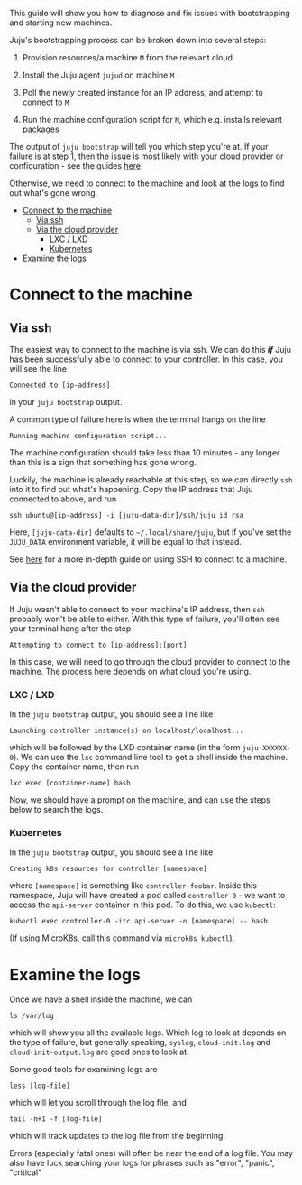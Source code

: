 This guide will show you how to diagnose and fix issues with bootstrapping and
starting new machines.

Juju's bootstrapping process can be broken down into several steps:

1. Provision resources/a machine `M` from the relevant cloud

2. Install the Juju agent `jujud` on machine `M`

3. Poll the newly created instance for an IP address, and attempt to connect to
   `M`

4. Run the machine configuration script for `M`, which e.g. installs relevant
   packages

The output of `juju bootstrap` will tell you which step you're at. If your
failure is at step 1, then the issue is most likely with your cloud provider or
configuration - see the guides [here](https://juju.is/docs/olm/manage-clouds).

Otherwise, we need to connect to the machine and look at the logs to find out
what's gone wrong.

* [Connect to the machine](#connect-to-the-machine)
    * [Via ssh](#via-ssh)
    * [Via the cloud provider](#via-the-cloud-provider)
        * [LXC / LXD](#lxc--lxd)
        * [Kubernetes](#kubernetes)
* [Examine the logs](#examine-the-logs)

# Connect to the machine

## Via ssh

The easiest way to connect to the machine is via ssh. We can do this ***if***
Juju has been successfully able to connect to your controller. In this case, you
will see the line

```
Connected to [ip-address]
```

in your `juju bootstrap` output.

A common type of failure here is when the terminal hangs on the line

```
Running machine configuration script...
```

The machine configuration should take less than 10 minutes - any longer than
this is a sign that something has gone wrong.

Luckily, the machine is already reachable at this step, so we can directly `ssh`
into it to find out what's happening. Copy the IP address that Juju connected to
above, and run

```
ssh ubuntu@[ip-address] -i [juju-data-dir]/ssh/juju_id_rsa
```

Here, `[juju-data-dir]` defaults to `~/.local/share/juju`, but if you've set the
`JUJU_DATA` environment variable, it will be equal to that instead.

See [here](https://juju.is/docs/olm/accessing-individual-machines-with-ssh) for
a more in-depth guide on using SSH to connect to a machine.

## Via the cloud provider

If Juju wasn't able to connect to your machine's IP address, then `ssh` probably
won't be able to either. With this type of failure, you'll often see your
terminal hang after the step

```
Attempting to connect to [ip-address]:[port]
```

In this case, we will need to go through the cloud provider to connect to the
machine. The process here depends on what cloud you're using.

### LXC / LXD

In the `juju bootstrap` output, you should see a line like

```
Launching controller instance(s) on localhost/localhost...
```

which will be followed by the LXD container name (in the form `juju-XXXXXX-0`).
We can use the `lxc` command line tool to get a shell inside the machine. Copy
the container name, then run

```
lxc exec [container-name] bash
```

Now, we should have a prompt on the machine, and can use the steps below to
search the logs.

### Kubernetes

In the `juju bootstrap` output, you should see a line like

```
Creating k8s resources for controller [namespace]
```

where `[namespace]` is something like `controller-foobar`. Inside this
namespace, Juju will have created a pod called `controller-0` - we want to
access the `api-server` container in this pod. To do this, we use `kubectl`:

```
kubectl exec controller-0 -itc api-server -n [namespace] -- bash
```

(If using MicroK8s, call this command via `microk8s kubectl`).

# Examine the logs

Once we have a shell inside the machine, we can

```
ls /var/log
```

which will show you all the available logs. Which log to look at depends on the
type of failure, but generally speaking, `syslog`, `cloud-init.log` and
`cloud-init-output.log` are good ones to look at.

Some good tools for examining logs are

```
less [log-file]
```

which will let you scroll through the log file, and

```
tail -n+1 -f [log-file]
```

which will track updates to the log file from the beginning.

Errors (especially fatal ones) will often be near the end of a log file. You may
also have luck searching your logs for phrases such as "error", "panic",
"critical"
